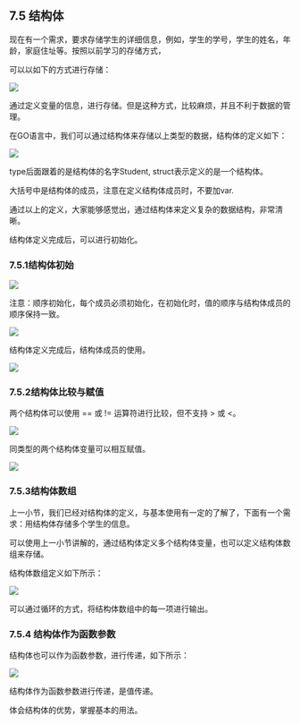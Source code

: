 ## 7.5 **结构体**

现在有一个需求，要求存储学生的详细信息，例如，学生的学号，学生的姓名，年龄，家庭住址等。按照以前学习的存储方式，

可以以如下的方式进行存储：

![](/assets/import41.png)

通过定义变量的信息，进行存储。但是这种方式，比较麻烦，并且不利于数据的管理。

在GO语言中，我们可以通过结构体来存储以上类型的数据，结构体的定义如下：

![](/assets/import42.png)

type后面跟着的是结构体的名字Student, struct表示定义的是一个结构体。

大括号中是结构体的成员，注意在定义结构体成员时，不要加var.

通过以上的定义，大家能够感觉出，通过结构体来定义复杂的数据结构，非常清晰。

结构体定义完成后，可以进行初始化。

### 7.5.1**结构体初始**

![](/assets/import43.png)

注意：顺序初始化，每个成员必须初始化，在初始化时，值的顺序与结构体成员的顺序保持一致。

![](/assets/import44.png)

结构体定义完成后，结构体成员的使用。

![](/assets/import45.png)

### 7.5.2**结构体比较与赋值**

两个结构体可以使用 == 或 != 运算符进行比较，但不支持 &gt; 或 &lt;。

![](/assets/import46.png)

同类型的两个结构体变量可以相互赋值。

![](/assets/import47.png)

### 7.5.3**结构体数组**

上一小节，我们已经对结构体的定义，与基本使用有一定的了解了，下面有一个需求：用结构体存储多个学生的信息。

可以使用上一小节讲解的，通过结构体定义多个结构体变量，也可以定义结构体数组来存储。

结构体数组定义如下所示：

![](/assets/import48.png)

可以通过循环的方式，将结构体数组中的每一项进行输出。



### 7.5.4 **结构体作为函数参数**

结构体也可以作为函数参数，进行传递，如下所示：

![](/assets/import49.png)

结构体作为函数参数进行传递，是值传递。



体会结构体的优势，掌握基本的用法。

